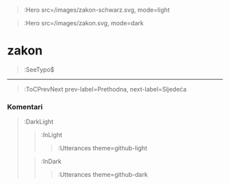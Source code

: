 > :Hero src=/images/zakon-schwarz.svg,
>       mode=light

> :Hero src=/images/zakon.svg,
>       mode=dark

# zakon

> :SeeTypo$

****

> :ToCPrevNext prev-label=Prethodna, next-label=Sljedeća

### Komentari

> :DarkLight
> > :InLight
> >
> > > :Utterances theme=github-light
>
> > :InDark
> >
> > > :Utterances theme=github-dark